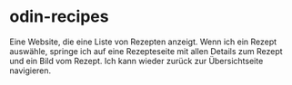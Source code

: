 # odin-recipes

Eine Website, die eine Liste von Rezepten anzeigt.
Wenn ich ein Rezept auswähle, springe ich auf eine Rezepteseite mit allen Details zum Rezept und ein Bild vom Rezept. 
Ich kann wieder zurück zur Übersichtseite navigieren.